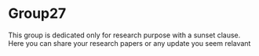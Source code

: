 # Group27
This group is dedicated only for research purpose with a sunset clause. Here you can share your research papers or any update you seem relavant
